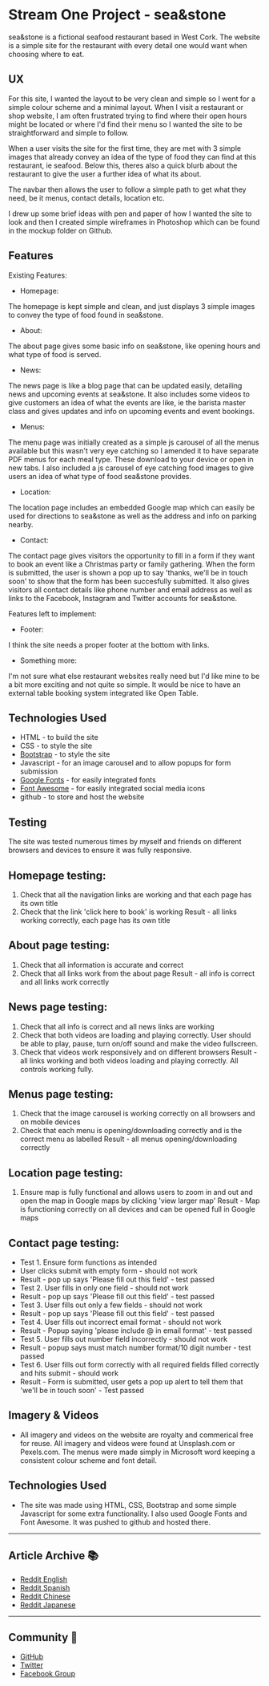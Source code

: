 # Stream One Project - sea&stone

sea&stone is a fictional seafood restaurant based in West Cork. The website is a simple site for the restaurant with every detail one would want when choosing where to eat. 

## UX

For this site, I wanted the layout to be very clean and simple so I went for a simple colour scheme and a minimal layout. When I visit a restaurant or shop website, I am often frustrated trying to find where their open hours might be located or where I'd find their menu so I wanted the site to be straightforward and simple to follow. 

When a user visits the site for the first time, they are met with 3 simple images that already convey an idea of the type of food they can find at this restaurant, ie seafood. Below this, theres also a quick blurb about the restaurant to give the user a further idea of what its about.

The navbar then allows the user to follow a simple path to get what they need, be it menus, contact details, location etc. 

I drew up some brief ideas with pen and paper of how I wanted the site to look and then I created simple wireframes in Photoshop which can be found in the mockup folder on Github. 

## Features

Existing Features:

- Homepage:

The homepage is kept simple and clean, and just displays 3 simple images to convey the type of food found in sea&stone.

- About:

The about page gives some basic info on sea&stone, like opening hours and what type of food is served. 

- News:

The news page is like a blog page that can be updated easily, detailing news and upcoming events at sea&stone. It also includes some videos to give customers an idea of what the events are like, ie the barista master class and gives updates and info on upcoming events and event bookings. 

- Menus:

The menu page was initially created as a simple js carousel of all the menus available but this wasn't very eye catching so I amended it to have separate PDF menus for each meal type. These download to your device or open in new tabs. I also included a js carousel of eye catching food images to give users an idea of what type of food sea&stone provides.   

- Location: 

The location page includes an embedded Google map which can easily be used for directions to sea&stone as well as the address and info on parking nearby.

- Contact:

The contact page gives visitors the opportunity to fill in a form if they want to book an event like a Christmas party or family gathering. When the form is submitted, the user is shown a pop up to say 'thanks, we'll be in touch soon' to show that the form has been succesfully submitted. It also gives visitors all contact details like phone number and email address as well as links to the Facebook, Instagram and Twitter accounts for sea&stone. 

Features left to implement:

- Footer:

I think the site needs a proper footer at the bottom with links. 

- Something more:

I'm not sure what else restaurant websites really need but I'd like mine to be a bit more exciting and not quite so simple. It would be nice to have an external table booking system integrated like Open Table.

## Technologies Used

- HTML - to build the site
- CSS - to style the site
- [Bootstrap](https://getbootstrap.com/) - to style the site
- Javascript - for an image carousel and to allow popups for form submission
- [Google Fonts](https://fonts.google.com/) - for easily integrated fonts
- [Font Awesome](https://fontawesome.com/) - for easily integrated social media icons
- github - to store and host the website

## Testing

The site was tested numerous times by myself and friends on different browsers and devices to ensure it was fully responsive. 

## Homepage testing:

1. Check that all the navigation links are working and that each page has its own title
2. Check that the link 'click here to book' is working
Result - all links working correctly, each page has its own title

## About page testing:
1. Check that all information is accurate and correct
2. Check that all links work from the about page
Result - all info is correct and all links work correctly

## News page testing:
1. Check that all info is correct and all news links are working
2. Check that both videos are loading and playing correctly. User should be able to play, pause, turn on/off sound and make the video fullscreen. 
3. Check that videos work responsively and on different browsers
Result - all links working and both videos loading and playing correctly. All controls working fully. 

## Menus page testing:
1. Check that the image carousel is working correctly on all browsers and on mobile devices
2. Check that each menu is opening/downloading correctly and is the correct menu as labelled
Result - all menus opening/downloading correctly

## Location page testing:
1. Ensure map is fully functional and allows users to zoom in and out and open the map in Google maps by clicking 'view larger map'
Result - Map is functioning correctly on all devices and can be opened full in Google maps

## Contact page testing:
- Test 1. Ensure form functions as intended
- User clicks submit with empty form - should not work
- Result - pop up says 'Please fill out this field' - test passed
- Test 2. User fills in only one field - should not work 
- Result - pop up says 'Please fill out this field' - test passed
- Test 3. User fills out only a few fields - should not work
- Result - pop up says 'Please fill out this field' - test passed
- Test 4. User fills out incorrect email format - should not work
- Result - Popup saying 'please include @ in email format' - test passed
- Test 5. User fills out number field incorrectly - should not work
- Result - popup says must match number format/10 digit number - test passed
- Test 6. User fills out form correctly with all required fields filled correctly and hits submit - should work
- Result - Form is submitted, user gets a pop up alert to tell them that 'we'll be in touch soon' - Test passed







## Imagery & Videos

- All imagery and videos on the website are royalty and commerical free for reuse. All imagery and videos were found at Unsplash.com or Pexels.com.  The menus were made simply in Microsoft word keeping a consistent colour scheme and font detail.


## Technologies Used

- The site was made using HTML, CSS, Bootstrap and some simple Javascript for some extra functionality. I also used Google Fonts and Font Awesome.  It was pushed to github and hosted there. 

---

## Article Archive :books:
- [Reddit English](http://bit.ly/2mOJPu7)
- [Reddit Spanish](https://www.reddit.com/r/boostnote_es/)
- [Reddit Chinese](https://www.reddit.com/r/boostnote_cn/)
- [Reddit Japanese](https://www.reddit.com/r/boostnote_jp/)

---

## Community :beers:
- [GitHub](http://bit.ly/2AWWzkD)
- [Twitter](http://bit.ly/2z8BUJZ)
- [Facebook Group](http://bit.ly/2jcca8t)